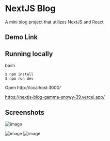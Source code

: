 # NextJS Blog

A mini blog project that utilizes NextJS and React

## Demo Link

## Running locally

bash
```
$ npm install
$ npm run dev
```

Open http://localhost:3000/

https://nextjs-blog-gamma-snowy-39.vercel.app/

## Screenshots

![image](https://user-images.githubusercontent.com/15644699/175263879-90f29641-b396-48f3-8fa5-7771f2ac0654.png)

![image](https://user-images.githubusercontent.com/15644699/175263991-6951bc93-57b6-45ee-b7ff-a856616c37a8.png)
![image](https://user-images.githubusercontent.com/15644699/175264025-66e650b5-6f54-4a6c-98c4-052df172f24c.png)

